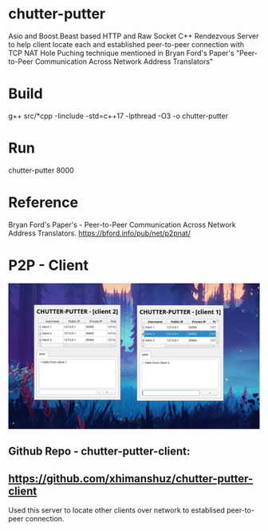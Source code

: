 # chutter-putter
Asio and Boost.Beast based HTTP and Raw Socket C++ Rendezvous Server to help client locate each and established peer-to-peer connection with TCP NAT Hole Puching technique mentioned in Bryan Ford's Paper's "Peer-to-Peer Communication Across Network Address Translators"

# Build

g++ src/*cpp -Iinclude -std=c++17 -lpthread -O3 -o chutter-putter

# Run

chutter-putter 8000

# Reference
Bryan Ford's Paper's  - 
Peer-to-Peer Communication Across Network Address Translators.
https://bford.info/pub/net/p2pnat/

# P2P - Client
![alt text](https://github.com/xhimanshuz/chutter-putter-client/blob/main/doc/client.png)
## Github Repo - chutter-putter-client: 
## https://github.com/xhimanshuz/chutter-putter-client
Used this server to locate other clients over network to establised peer-to-peer connection.
